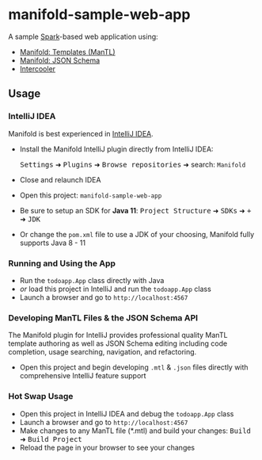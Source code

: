 # manifold-sample-web-app
A sample [Spark](http://sparkjava.com/)-based web application using:
* [Manifold: Templates (ManTL)](http://manifold.systems/manifold-templates.html)
* [Manifold: JSON Schema](http://manifold.systems/docs.html#json-and-json-schema)
* [Intercooler](https://intercoolerjs.org/)

## Usage

### IntelliJ IDEA
Manifold is best experienced in [IntelliJ IDEA](https://www.jetbrains.com/idea/download/).
* Install the Manifold IntelliJ plugin directly from IntelliJ IDEA:

  <kbd>Settings</kbd> ➜ <kbd>Plugins</kbd> ➜ <kbd>Browse repositories</kbd> ➜ search: `Manifold`

* Close and relaunch IDEA
* Open this project: `manifold-sample-web-app`
* Be sure to setup an SDK for <b>Java 11</b>:
  <kbd>Project Structure</kbd> ➜ <kbd>SDKs</kbd> ➜ <kbd>+</kbd> ➜ <kbd>JDK</kbd>
* Or change the `pom.xml` file to use a JDK of your choosing, Manifold fully supports Java 8 - 11

### Running and Using the App
* Run the `todoapp.App` class directly with Java
* _or_ load this project in IntelliJ and run the `todoapp.App` class
* Launch a browser and go to `http://localhost:4567`

### Developing ManTL Files & the JSON Schema API
The Manifold plugin for IntelliJ provides professional quality ManTL template authoring as well as JSON Schema editing
including code completion, usage searching, navigation, and refactoring.
* Open this project and begin developing `.mtl` & `.json` files directly with comprehensive IntelliJ feature support

### Hot Swap Usage
* Open this project in IntelliJ IDEA and debug the `todoapp.App` class
* Launch a browser and go to `http://localhost:4567` 
* Make changes to any ManTL file (*.mtl) and build your changes: <kbd>Build</kbd> ➜ <kbd>Build Project</kbd>
* Reload the page in your browser to see your changes 
